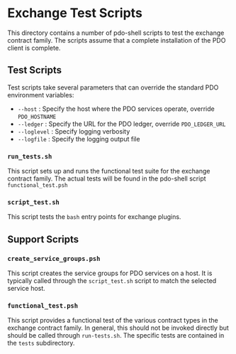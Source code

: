 <!---
Licensed under Creative Commons Attribution 4.0 International License
https://creativecommons.org/licenses/by/4.0/
--->
# Exchange Test Scripts

This directory contains a number of pdo-shell scripts to test the
exchange contract family. The scripts assume that a complete
installation of the PDO client is complete.

## Test Scripts

Test scripts take several parameters that can override the standard
PDO environment variables:

* `--host` <hostname> : Specify the host where the PDO services operate, override `PDO_HOSTNAME`
* `--ledger` <url> : Specify the URL for the PDO ledger, override `PDO_LEDGER_URL`
* `--loglevel` <level> : Specify logging verbosity
* `--logfile` <file> : Specify the logging output file

### `run_tests.sh`

This script sets up and runs the functional test suite for the exchange
contract family. The actual tests will be found in the pdo-shell script
`functional_test.psh`

### `script_test.sh`

This script tests the `bash` entry points for exchange plugins.

## Support Scripts

### `create_service_groups.psh`

This script creates the service groups for PDO services on a host. It
is typically called through the `script_test.sh` script to match the
selected service host.

### `functional_test.psh`

This script provides a functional test of the various contract
types in the exchange contract family. In general, this should
not be invoked directly but should be called through `run-tests.sh`.
The specific tests are contained in the `tests` subdirectory.
